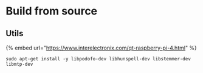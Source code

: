 # Build from source

## Utils

{% embed url="https://www.interelectronix.com/qt-raspberry-pi-4.html" %}

```
sudo apt-get install -y libpodofo-dev libhunspell-dev libstemmer-dev libmtp-dev
```
